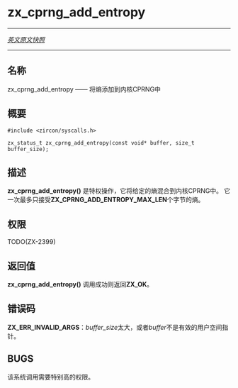 # zx_cprng_add_entropy
---

[*英文原文快照*](https://github.com/fuchsia-mirror/zircon/blob/b1ee78419ac2dc207a2f5b2e8fc69fa56101df90/docs/syscalls/cprng_add_entropy.md)

---
<!-- ## NAME -->
## 名称

<!-- zx_cprng_add_entropy - Add entropy to the kernel CPRNG -->
zx_cprng_add_entropy —— 将熵添加到内核CPRNG中

<!-- ## SYNOPSIS -->
## 概要

```
#include <zircon/syscalls.h>

zx_status_t zx_cprng_add_entropy(const void* buffer, size_t buffer_size);
```

<!-- ## DESCRIPTION -->
## 描述

<!-- **zx_cprng_add_entropy**() mixes the given entropy into the kernel CPRNG.
a privileged operation.  It will accept at most **ZX_CPRNG_ADD_ENTROPY_MAX_LEN**
bytes of entropy at a time. -->
**zx_cprng_add_entropy()** 是特权操作，它将给定的熵混合到内核CPRNG中。 
它一次最多只接受**ZX_CPRNG_ADD_ENTROPY_MAX_LEN**个字节的熵。

<!-- ## RIGHTS -->
## 权限

TODO(ZX-2399)

<!-- ## RETURN VALUE -->
## 返回值

<!-- **zx_cprng_add_entropy**() returns **ZX_OK** on success. -->
**zx_cprng_add_entropy()** 调用成功则返回**ZX_OK**。

<!-- ## ERRORS -->
## 错误码

<!-- **ZX_ERR_INVALID_ARGS** *buffer_size* is too large, or *buffer* is not a valid
userspace pointer. -->
**ZX_ERR_INVALID_ARGS**：*buffer_size*太大，或者*buffer*不是有效的用户空间指针。

## BUGS

<!-- This syscall should be very privileged. -->
该系统调用需要特别高的权限。